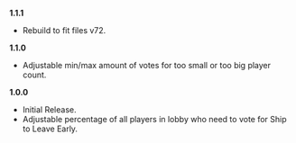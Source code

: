 **1.1.1**
- Rebuild to fit files v72.

**1.1.0**
- Adjustable min/max amount of votes for too small or too big player count.

**1.0.0**
- Initial Release.
- Adjustable percentage of all players in lobby who need to vote for Ship to Leave Early.